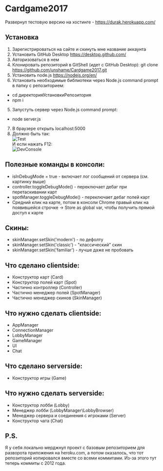 # Cardgame2017

Развернул тестовую версию на хостинге - https://durak.herokuapp.com/

## Установка
1. Зарегистрироваться на сайте и скинуть мне название аккаунта     
1. Установить GitHub Desktop https://desktop.github.com/  
2. Авторизоваться в нем
2. Клонировать репозиторий в GitShell (идет с GitHub Desktop): git clone https://github.com/unshame/Cardgame2017.git  
3. Установить node.js https://nodejs.org/en/  
4. Установить необходимые библиотеки через Node.js command prompt в папку с репозиторием:  
  * cd директорияУстановкиРепозитория  
  * npm i
5. Запустуть сервер через Node.js command prompt: 
  * node server.js  
7. В браузере открыть localhost:5000
8. Должно быть так:   
![Test](https://i.imgur.com/4BWuHQ5.png  "Test")  
И если нажать F12:  
![DevConsole](https://i.imgur.com/HyQXwbl.png "F12 Developer Console")  
  
## Полезные команды в консоли:  
* isInDebugMode = true - включает лог сообщений от сервера (см. картинку выше)  
* controller.toggleDebugMode() - переключает дебаг при перетаскивании карт  
* spotManager.toggleDebugMode() - переключает дебаг полей карт
* Средний клик на карте, потом в консоли Chrome правый клик на появившейся строчке -> Store as global var, чтобы получить прямой доступ к карте

## Скины:  
* skinManager.setSkin('modern') - по дефолту
* skinManager.setSkin('classic') - "классический" скин
* skinManager.setSkin('familiar') - лучше даже не пробовать

## Что сделано clientside:  
* Конструктор карт (Card)  
* Конструктор полей карт (Spot)  
* Частично контроллер (Controller)
* Частично менеджер полей (SpotManager)  
* Частично менеджер скинов (SkinManager)  

## Что нужно сделать clientside:  
* AppManager  
* ConnectionManager
* LobbyManager  
* GameManager  
* UI  
* Chat  

## Что сделано serverside:  
* Конструктор игры (Game)  

## Что нужно сделать serverside:
* Конструктор лобби (Lobby)  
* Менеджер лобби (LobbyManager\LobbyBrowser)  
* Менеджер сервера и соединения с игроками (Server)  
* Конструктор чата (Chat)  

## P.S.
Я у себя локально мерджнул проект с базовым репозиторием для разворота приложения на heroku.com, а потом оказалось, что тот репозиторий копировался вместе со всеми коммитами. Из-за этого тут теперь коммиты с 2012 года.
